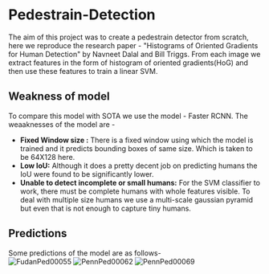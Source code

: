 # Pedestrain-Detection
The aim of this project was to create a pedestrain detector from scratch, here we reproduce the research paper - "Histograms of Oriented Gradients for Human Detection" by Navneet Dalal and Bill Triggs. From each image we extract features in the form of histogram of oriented gradients(HoG) and then use these features to train a linear SVM.

## Weakness of model
To compare this model with SOTA we use the model - Faster RCNN. The weaaknesses of the model are -
- **Fixed Window size :** There is a fixed window using which the model is trained and it predicts bounding boxes of same size. Which is taken to be 64X128 here.
- **Low IoU:** Although it does a pretty decent job on predicting humans the IoU were found to be significantly lower.
- **Unable to detect incomplete or small humans:** For the SVM classifier to work, there must be complete humans with whole features visible. To deal with multiple size humans we use a multi-scale gaussian pyramid but even that is not enough to capture tiny humans.

## Predictions
Some predictions of the model are as follows- <br />
![FudanPed00055](https://user-images.githubusercontent.com/12653667/144895787-2ca92e3c-bf1c-4692-aa12-59b8c8956f0f.png|height=100px) ![PennPed00062](https://user-images.githubusercontent.com/12653667/144895817-5ab630b6-a56e-444f-b20f-1cc049e5a6c5.png|height=100px) ![PennPed00069](https://user-images.githubusercontent.com/12653667/144895905-6bfec0f6-15f4-4c3c-add8-a1d5d30c0b6e.png)
